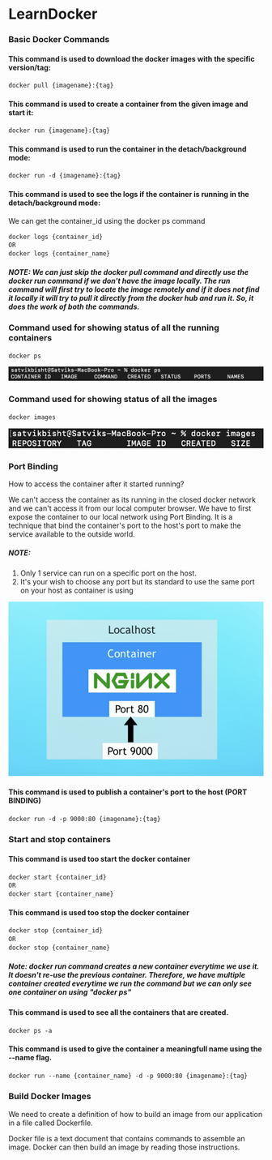 # LearnDocker

### Basic Docker Commands

#### This command is used to download the docker images with the specific version/tag:
```diff
docker pull {imagename}:{tag}
```
#### This command is used to create a container from the given image and start it:
```diff
docker run {imagename}:{tag}
```
#### This command is used to run the container in the detach/background mode:
```diff
docker run -d {imagename}:{tag}
```
#### This command is used to see the logs if the container is running in the detach/background mode:

We can get the container_id using the docker ps command
```diff
docker logs {container_id}
OR
docker logs {container_name}
```
##### NOTE: We can just skip the docker pull command and directly use the docker run command if we don't have the image locally. The run command will first try to locate the image remotely and if it does not find it locally it will try to pull it directly from the docker hub and run it. So, it does the work of both the commands.

### Command used for showing status of all the running containers
```diff
docker ps
```
![alt text](https://github.com/Satvik26/LearnDocker/blob/main/images/container_status.png)

### Command used for showing status of all the images
```diff
docker images
```
![alt text](https://github.com/Satvik26/LearnDocker/blob/main/images/images_status.png)

### Port Binding

How to access the container after it started running?

We can't access the container as its running in the closed docker network and we can't access it from our local computer browser. We have to first expose the container to our local network using Port Binding. It is a technique that bind the container's port to the host's port to make the service available to the outside world.

##### NOTE:

1. Only 1 service can run on a specific port on the host.
2. It's your wish to choose any port but its standard to use the same port on your host as container is using

![alt text](https://github.com/Satvik26/LearnDocker/blob/main/images/port_binding.png)

#### This command is used to publish a container's port to the host (PORT BINDING)
```diff
docker run -d -p 9000:80 {imagename}:{tag}
```
### Start and stop containers

#### This command is used too start the docker container
```diff
docker start {container_id}
OR
docker start {container_name}
```
#### This command is used too stop the docker container
```diff
docker stop {container_id}
OR
docker stop {container_name}
```
##### Note: docker run command creates a new container everytime we use it. It doesn't re-use the previous container. Therefore, we have multiple container created everytime we run the command but we can only see one container on using "docker ps"

#### This command is used to see all the containers that are created.
```diff
docker ps -a
```

#### This command is used to give the container a meaningfull name using the --name flag.
```diff
docker run --name {container_name} -d -p 9000:80 {imagename}:{tag}
```

### Build Docker Images

We need to create a definition of how to build an image from our application in a file called Dockerfile.

Docker file is a text document that contains commands to assemble an image.
Docker can then build an image by reading those instructions.





